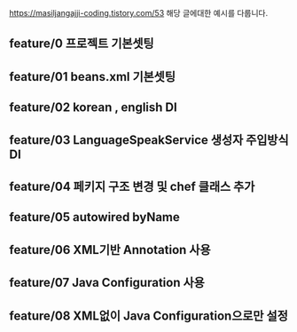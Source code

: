https://masiljangajji-coding.tistory.com/53 해당 글에대한 예시를 다룹니다.

## feature/0   프로젝트 기본셋팅
## feature/01  beans.xml 기본셋팅
## feature/02 korean , english DI 
## feature/03 LanguageSpeakService 생성자 주입방식 DI
## feature/04 페키지 구조 변경 및 chef 클래스 추가
## feature/05 autowired byName
## feature/06 XML기반 Annotation 사용
## feature/07 Java Configuration 사용
## feature/08 XML없이 Java Configuration으로만 설정
